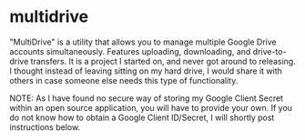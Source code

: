 multidrive
==========

"MultiDrive" is a utility that allows you to manage multiple Google Drive accounts simultaneously. Features uploading, downloading, and drive-to-drive transfers. It is a project I started on, and never got around to releasing. I thought instead of leaving sitting on my hard drive, I would share it with others in case someone else needs this type of functionality.

NOTE: As I have found no secure way of storing my Google Client Secret within an open source application, you will have to provide your own. If you do not know how to obtain a Google Client ID/Secret, I will shortly post instructions below.
